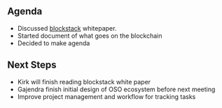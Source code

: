 ## Agenda

 - Discussed [blockstack](https://blockstack.org) whitepaper.
 - Started document of what goes on the blockchain
 - Decided to make agenda



## Next Steps

 - Kirk will finish reading blockstack white paper
 - Gajendra finish initial design of OSO ecosystem before next meeting
 - Improve project management and workflow for tracking tasks
